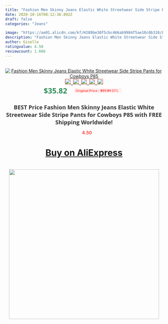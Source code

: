 ```yaml
---
title: "Fashion Men Skinny Jeans Elastic White Streetwear Side Stripe Pants for Cowboys P85"
date: 2020-10-16T08:12:36.892Z
draft: false
categories: "Jeans"

image: "https://ae01.alicdn.com/kf/H289be30f5cbc466ab9984f5ae10c0b310/Fashion-Men-Skinny-Jeans-Elastic-White-Streetwear-Side-Stripe-Pants-for-Cowboys-P85.jpg"
description: "Fashion Men Skinny Jeans Elastic White Streetwear Side Stripe Pants for Cowboys P85"
author: Giselle
ratingvalue: 4.50
reviewcount: 1.666
---
```

<br>
<div style="text-align: center;">
<a href="https://s.click.aliexpress.com/e/_Aabws5" target="_blank" rel="nofollow noopener noreferrer"><img alt="Fashion Men Skinny Jeans Elastic White Streetwear Side Stripe Pants for Cowboys P85" class="magnifier-image" src="https://ae01.alicdn.com/kf/H289be30f5cbc466ab9984f5ae10c0b310/Fashion-Men-Skinny-Jeans-Elastic-White-Streetwear-Side-Stripe-Pants-for-Cowboys-P85.jpg_640x640.jpg">
<br>
<img style="border:1px solid salmon" src="https://ae01.alicdn.com/kf/H289be30f5cbc466ab9984f5ae10c0b310/Fashion-Men-Skinny-Jeans-Elastic-White-Streetwear-Side-Stripe-Pants-for-Cowboys-P85.jpg_120x120.jpg">&nbsp;&nbsp;<img style="border:1px solid salmon" src="https://ae01.alicdn.com/kf/H9a19e30be0324720a088842ccf87b861Y/Fashion-Men-Skinny-Jeans-Elastic-White-Streetwear-Side-Stripe-Pants-for-Cowboys-P85.jpg_120x120.jpg">&nbsp;&nbsp;<img style="border:1px solid salmon" src="https://ae01.alicdn.com/kf/H40340e21164442238778fd2344f93741R/Fashion-Men-Skinny-Jeans-Elastic-White-Streetwear-Side-Stripe-Pants-for-Cowboys-P85.jpg_120x120.jpg">&nbsp;&nbsp;<img style="border:1px solid salmon" src="https://ae01.alicdn.com/kf/H95bbcfc35d744416a3d7480d7a9276eab/Fashion-Men-Skinny-Jeans-Elastic-White-Streetwear-Side-Stripe-Pants-for-Cowboys-P85.jpg_120x120.jpg">&nbsp;&nbsp;<img style="border:1px solid salmon" src="https://ae01.alicdn.com/kf/Hff563d9e023a44a399bf879799641631m/Fashion-Men-Skinny-Jeans-Elastic-White-Streetwear-Side-Stripe-Pants-for-Cowboys-P85.jpg_120x120.jpg"></a></div><br0>
<div style="text-align: center;"><span style="background-color: white; border: 0px; box-sizing: border-box; color: seagreen; display: inline-block; font-family: &quot;open sans&quot; , &quot;arial&quot; , &quot;helvetica&quot; , sans-serif , &quot;heiti&quot;; font-size: 24px; font-stretch: inherit; font-weight: 700; line-height: inherit; margin: 0px 10px 0px 0px; padding: 0px; vertical-align: middle;">$35.82 </span>
<span style="background: rgb(255 , 241 , 241); border-radius: 3px; border: 0px; box-sizing: border-box; color: #ff4747; display: inline-block; font-family: inherit; font-size: 12px; font-stretch: inherit; font-style: inherit; font-variant: inherit; font-weight: 600; line-height: inherit; margin: 0px; padding: 2px 5px; transform: scale(0.9); vertical-align: middle;">Original Price : <b style="text-decoration: line-through;">$51.91 </b> 31%&nbsp;&nbsp;</span></div>
<h1 style="color: #333333; display: inline-block; font-family: &quot;open sans&quot; , &quot;arial&quot; , &quot;helvetica&quot; , sans-serif , &quot;heiti&quot;; font-size: 18px; font-stretch: inherit; font-weight: 700; text-align: center;">BEST Price Fashion Men Skinny Jeans Elastic White Streetwear Side Stripe Pants for Cowboys P85 with FREE Shipping Worldwide!</h1>
<div style="color: #ff4747; text-align: center;">
<img src="https://4.bp.blogspot.com/-M0ZcTcb-5uY/XleCXlxnR4I/AAAAAAAAAEc/OrjgMkXV1oMQFaCRZj5HQwOCBcu3w1FegCPcBGAYYCw/s1600/star.png" style="height: 15px;">&nbsp;<b>4.50</b></div>
<div class="button_cont" align="center"><a class="buynow_a" href="https://s.click.aliexpress.com/e/_Aabws5" target="_blank" rel="nofollow noopener noreferrer"><H1>Buy on AliExpress</H1></a></div><br>
<div class="separator" style="clear: both; text-align: center;">
<img src="https://lh3.googleusercontent.com/-pTy5HemUv9M/XlePHvY0dAI/AAAAAAAAAE4/0nX5iRUoIWY8eMW9Dpxeirr157OZliDIgCLcBGAsYHQ/s1600/badge.gif" width="480">
</div>
